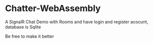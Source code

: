 # Chatter-WebAssembly
A SignalR Chat Demo with Rooms and have login and register acocunt, database is Sqlite

Be free to make it better
